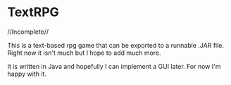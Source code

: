 # TextRPG

//Incomplete//

This is a text-based rpg game that can be exported to a runnable .JAR file. Right now it isn't much but I hope to add much more.

It is written in Java and hopefully I can implement a GUI later. For now I'm happy with it.

